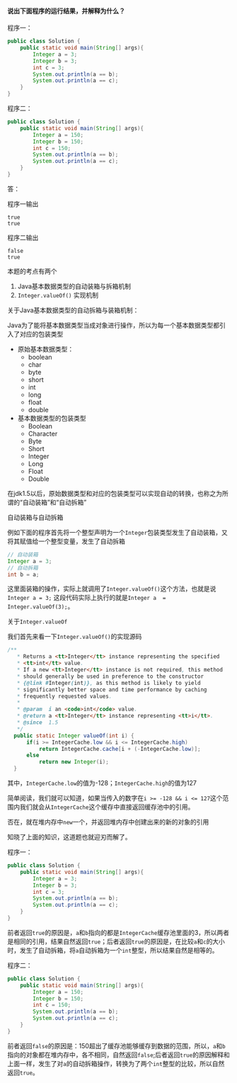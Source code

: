 #### 说出下面程序的运行结果，并解释为什么？

程序一：

```java
public class Solution {
    public static void main(String[] args){
        Integer a = 3;
        Integer b = 3;
        int c = 3;
        System.out.println(a == b);
        System.out.println(a == c);
    }
}
```

程序二：

```java
public class Solution {
    public static void main(String[] args){
        Integer a = 150;
        Integer b = 150;
        int c = 150;
        System.out.println(a == b);
        System.out.println(a == c);
    }
}
```

答：

程序一输出

```
true
true
```

程序二输出

```
false
true
```

本题的考点有两个

1. Java基本数据类型的自动装箱与拆箱机制
2. `Integer.valueOf()` 实现机制

关于Java基本数据类型的自动拆箱与装箱机制：

Java为了能将基本数据类型当成对象进行操作，所以为每一个基本数据类型都引入了对应的包装类型

- 原始基本数据类型：
  - boolean
  - char
  - byte
  - short
  - int
  - long
  - float
  - double
- 基本数据类型的包装类型
  - Boolean
  - Character
  - Byte
  - Short
  - Integer
  - Long
  - Float
  - Double

在jdk1.5以后，原始数据类型和对应的包装类型可以实现自动的转换，也称之为所谓的“自动装箱”和“自动拆箱”

自动装箱与自动拆箱

例如下面的程序首先将一个整型声明为一个`Integer`包装类型发生了自动装箱，又将其赋值给一个整型变量，发生了自动拆箱

```java
// 自动装箱
Integer a = 3;
// 自动拆箱
int b = a;
```

这里面装箱的操作，实际上就调用了`Integer.valueOf()`这个方法，也就是说`Integer a = 3;` 这段代码实际上执行的就是`Integer a  = Integer.valueOf(3);`。



关于`Integer.valueOf` 

我们首先来看一下`Integer.valueOf()`的实现源码

```java
/** 
   * Returns a <tt>Integer</tt> instance representing the specified 
   * <tt>int</tt> value. 
   * If a new <tt>Integer</tt> instance is not required, this method 
   * should generally be used in preference to the constructor 
   * {@link #Integer(int)}, as this method is likely to yield 
   * significantly better space and time performance by caching 
   * frequently requested values. 
   * 
   * @param  i an <code>int</code> value. 
   * @return a <tt>Integer</tt> instance representing <tt>i</tt>. 
   * @since  1.5 
   */  
  public static Integer valueOf(int i) {  
      if(i >= IntegerCache.low && i <= IntegerCache.high)  
          return IntegerCache.cache[i + (-IntegerCache.low)];  
      else  
          return new Integer(i);  
  }  
```

其中，`IntegerCache.low`的值为-128；`IntegerCache.high`的值为127

简单阅读，我们就可以知道，如果当传入的数字在`i >= -128 && i <= 127`这个范围内我们就会从`IntegerCache`这个缓存中直接返回缓存池中的引用。

否在，就在堆内存中`new`一个，并返回堆内存中创建出来的新的对象的引用

知晓了上面的知识，这道题也就迎刃而解了。

程序一：

```java
public class Solution {
    public static void main(String[] args){
        Integer a = 3;
        Integer b = 3;
        int c = 3;
        System.out.println(a == b);
        System.out.println(a == c);
    }
}
```

前者返回`true`的原因是，`a`和`b`指向的都是`IntegerCache`缓存池里面的3，所以两者是相同的引用，结果自然返回`true`；后者返回`true`的原因是，在比较`a`和`c`的大小时，发生了自动拆箱，将`a`自动拆箱为一个`int`整型，所以结果自然是相等的。

程序二：

```java
public class Solution {
    public static void main(String[] args){
        Integer a = 150;
        Integer b = 150;
        int c = 150;
        System.out.println(a == b);
        System.out.println(a == c);
    }
}
```

前者返回`false`的原因是：150超出了缓存池能够缓存到数据的范围，所以，`a`和`b`指向的对象都在堆内存中，各不相同，自然返回`false`;后者返回`true`的原因解释和上面一样，发生了对`a`的自动拆箱操作，转换为了两个`int`整型的比较，所以自然返回`true`。



